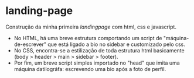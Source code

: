 # landing-page
Construção da minha primeira *landingpage* com html, css e javascript.
 * No HTML, há uma breve estrutura comportando um script de "máquina-de-escrever" que está ligado a bio no sidebar e customizado pelo css.
 * No CSS, encontra-se a estilização de toda estrutura html basicamente (body > header > main > sidebar > footer).
 * Por fim, um breve script simples importado no "head" que imita uma máquina datilográfa: escrevendo uma bio após a foto de perfil.
